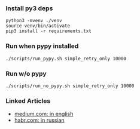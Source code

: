 ### Install py3 deps
```shell
python3 -mvenv ./venv
source venv/bin/activate
pip3 install -r requirements.txt
```

### Run when pypy installed

```shell
./scripts/run_pypy.sh simple_retry_only 10000
```

### Run w/o pypy

```shell
./scripts/run_no_pypy.sh simple_retry_only 10000
```

### Linked Articles

- [medium.com: in english](https://medium.com/yandex/good-retry-bad-retry-an-incident-story-648072d3cee6)
- [habr.com: in russian](https://habr.com/ru/companies/yandex/articles/762678/)
